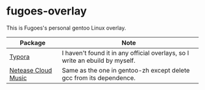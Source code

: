 # fugoes-overlay

This is Fugoes's personal gentoo Linux overlay.

| Package                                  | Note                                     |
| ---------------------------------------- | ---------------------------------------- |
| [Typora](https://typora.io/)             | I haven't found it in any official overlays, so I write an ebuild by myself. |
| [Netease Cloud Music](http://music.163.com/) | Same as the one in gentoo-zh except delete gcc from its dependence. |